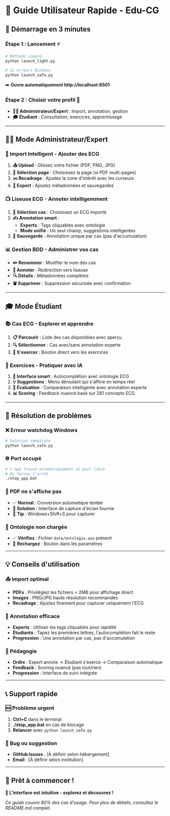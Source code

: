 # 🎯 Guide Utilisateur Rapide - Edu-CG

## 🚀 **Démarrage en 3 minutes**

### **Étape 1 : Lancement** ⚡
```bash
# Méthode simple
python launch_light.py

# Si erreurs Windows
python launch_safe.py
```
➡️ **Ouvre automatiquement http://localhost:8501**

### **Étape 2 : Choisir votre profil** 👤
- **👨‍⚕️ Administrateur/Expert** : Import, annotation, gestion
- **🎓 Étudiant** : Consultation, exercices, apprentissage

---

## 👨‍⚕️ **Mode Administrateur/Expert**

### **🎯 Import Intelligent** - Ajouter des ECG
1. **📤 Upload** : Glissez votre fichier (PDF, PNG, JPG)
2. **📄 Sélection page** : Choisissez la page (si PDF multi-pages)
3. **✂️ Recadrage** : Ajustez la zone d'intérêt avec les curseurs
4. **💾 Export** : Ajoutez métadonnées et sauvegardez

### **📺 Liseuse ECG** - Annoter intelligemment
1. **📂 Sélection cas** : Choisissez un ECG importé
2. **✍️ Annotation smart** : 
   - **Experts** : Tags cliquables avec ontologie
   - **Mode unifié** : Un seul champ, suggestions intelligentes
3. **💾 Sauvegarde** : Annotation unique par cas (pas d'accumulation)

### **📊 Gestion BDD** - Administrer vos cas
- **✏️ Renommer** : Modifier le nom des cas
- **📝 Annoter** : Redirection vers liseuse
- **🔍 Détails** : Métadonnées complètes
- **🗑️ Supprimer** : Suppression sécurisée avec confirmation

---

## 🎓 **Mode Étudiant**

### **📚 Cas ECG** - Explorer et apprendre
1. **📋 Parcourir** : Liste des cas disponibles avec aperçu
2. **🔍 Sélectionner** : Cas avec/sans annotation experte
3. **🎯 S'exercer** : Bouton direct vers les exercices

### **🎯 Exercices** - Pratiquer avec IA
1. **📝 Interface smart** : Autocomplétion avec ontologie ECG
2. **💡 Suggestions** : Menu déroulant qui s'affine en temps réel
3. **🎯 Évaluation** : Comparaison intelligente avec annotation experte
4. **📊 Scoring** : Feedback nuancé basé sur 281 concepts ECG

---

## 🔧 **Résolution de problèmes**

### **❌ Erreur watchdog Windows**
```bash
# Solution immédiate
python launch_safe.py
```

### **🌐 Port occupé**
```bash
# L'app trouve automatiquement un port libre
# Ou forcez l'arrêt
./stop_app.bat
```

### **📄 PDF ne s'affiche pas**
- ✅ **Normal** : Conversion automatique tentée
- 🎯 **Solution** : Interface de capture d'écran fournie
- 📱 **Tip** : Windows+Shift+S pour capturer

### **🧠 Ontologie non chargée**
- ✅ **Vérifiez** : Fichier `data/ontologie.owx` présent
- 🔄 **Rechargez** : Bouton dans les paramètres

---

## 💡 **Conseils d'utilisation**

### **📤 Import optimal**
- **PDFs** : Privilégiez les fichiers < 2MB pour affichage direct
- **Images** : PNG/JPG haute résolution recommandés
- **Recadrage** : Ajustez finement pour capturer uniquement l'ECG

### **📝 Annotation efficace**
- **Experts** : Utilisez les tags cliquables pour rapidité
- **Étudiants** : Tapez les premières lettres, l'autocomplétion fait le reste
- **Progression** : Une annotation par cas, pas d'accumulation

### **🎯 Pédagogie**
- **Ordre** : Expert annote → Étudiant s'exerce → Comparaison automatique
- **Feedback** : Scoring nuancé (pas tout/rien)
- **Progression** : Interface de suivi intégrée

---

## 📞 **Support rapide**

### **🆘 Problème urgent**
1. **Ctrl+C** dans le terminal
2. **./stop_app.bat** en cas de blocage
3. **Relancer** avec `python launch_safe.py`

### **🐛 Bug ou suggestion**
- **GitHub Issues** : [À définir selon hébergement]
- **Email** : [À définir selon institution]

---

## 🎉 **Prêt à commencer !**

**🚀 L'interface est intuitive - explorez et découvrez !**

*Ce guide couvre 80% des cas d'usage. Pour plus de détails, consultez le README.md complet.*
